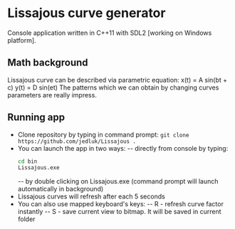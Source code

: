 # Lissajous curve generator

Console application written in C++11 with SDL2 [working on Windows platform].

## Math background
Lissajous curve can be described via parametric equation:
x(t) = A sin(bt + c)
y(t) = D sin(et)
The patterns which we can obtain by changing curves parameters are really impress.
## Running app

- Clone repository by typing in command prompt: ```git clone https://github.com/jedluk/Lissajous .``` 
- You can launch the app in two ways:
    -- directly from console by typing:
    ```sh
    cd bin 
    Lissajous.exe
    ```
    -- by double clicking on Lissajous.exe (command prompt will launch automatically in background)
- Lissajous curves will refresh after each 5 seconds
- You can also use mapped keyboard's keys:
    -- R - refresh curve factor instantly
    -- S - save current view to bitmap. It will be saved in current folder